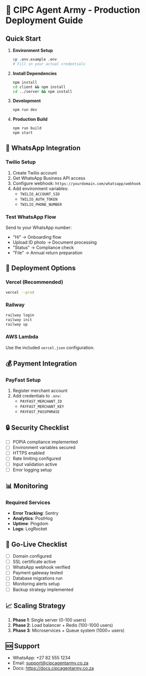 # 🚀 CIPC Agent Army - Production Deployment Guide

## Quick Start

1. **Environment Setup**
   ```bash
   cp .env.example .env
   # Fill in your actual credentials
   ```

2. **Install Dependencies**
   ```bash
   npm install
   cd client && npm install
   cd ../server && npm install
   ```

3. **Development**
   ```bash
   npm run dev
   ```

4. **Production Build**
   ```bash
   npm run build
   npm start
   ```

## 📱 WhatsApp Integration

### Twilio Setup
1. Create Twilio account
2. Get WhatsApp Business API access
3. Configure webhook: `https://yourdomain.com/whatsapp/webhook`
4. Add environment variables:
   - `TWILIO_ACCOUNT_SID`
   - `TWILIO_AUTH_TOKEN`
   - `TWILIO_PHONE_NUMBER`

### Test WhatsApp Flow
Send to your WhatsApp number:
- "Hi" → Onboarding flow
- Upload ID photo → Document processing
- "Status" → Compliance check
- "File" → Annual return preparation

## 🚀 Deployment Options

### Vercel (Recommended)
```bash
vercel --prod
```

### Railway
```bash
railway login
railway init
railway up
```

### AWS Lambda
Use the included `vercel.json` configuration.

## 💰 Payment Integration

### PayFast Setup
1. Register merchant account
2. Add credentials to `.env`:
   - `PAYFAST_MERCHANT_ID`
   - `PAYFAST_MERCHANT_KEY`
   - `PAYFAST_PASSPHRASE`

## 🔒 Security Checklist

- [ ] POPIA compliance implemented
- [ ] Environment variables secured
- [ ] HTTPS enabled
- [ ] Rate limiting configured
- [ ] Input validation active
- [ ] Error logging setup

## 📊 Monitoring

### Required Services
- **Error Tracking**: Sentry
- **Analytics**: PostHog
- **Uptime**: Pingdom
- **Logs**: LogRocket

## 🎯 Go-Live Checklist

- [ ] Domain configured
- [ ] SSL certificate active
- [ ] WhatsApp webhook verified
- [ ] Payment gateway tested
- [ ] Database migrations run
- [ ] Monitoring alerts setup
- [ ] Backup strategy implemented

## 📈 Scaling Strategy

1. **Phase 1**: Single server (0-100 users)
2. **Phase 2**: Load balancer + Redis (100-1000 users)
3. **Phase 3**: Microservices + Queue system (1000+ users)

## 🆘 Support

- WhatsApp: +27 82 555 1234
- Email: support@cipcagentarmy.co.za
- Docs: https://docs.cipcagentarmy.co.za